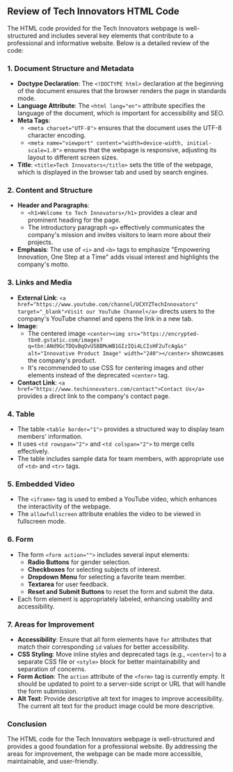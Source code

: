 ## Review of Tech Innovators HTML Code

The HTML code provided for the Tech Innovators webpage is well-structured and includes several key elements that contribute to a professional and informative website. Below is a detailed review of the code:

### 1. **Document Structure and Metadata**
- **Doctype Declaration**: The `<!DOCTYPE html>` declaration at the beginning of the document ensures that the browser renders the page in standards mode.
- **Language Attribute**: The `<html lang="en">` attribute specifies the language of the document, which is important for accessibility and SEO.
- **Meta Tags**: 
  - `<meta charset="UTF-8">` ensures that the document uses the UTF-8 character encoding.
  - `<meta name="viewport" content="width=device-width, initial-scale=1.0">` ensures that the webpage is responsive, adjusting its layout to different screen sizes.
- **Title**: `<title>Tech Innovators</title>` sets the title of the webpage, which is displayed in the browser tab and used by search engines.

### 2. **Content and Structure**
- **Header and Paragraphs**:
  - `<h1>Welcome to Tech Innovators</h1>` provides a clear and prominent heading for the page.
  - The introductory paragraph `<p>` effectively communicates the company's mission and invites visitors to learn more about their projects.
- **Emphasis**: The use of `<i>` and `<b>` tags to emphasize "Empowering Innovation, One Step at a Time" adds visual interest and highlights the company's motto.

### 3. **Links and Media**
- **External Link**: `<a href="https://www.youtube.com/channel/UCXYZTechInnovators" target="_blank">Visit our YouTube Channel</a>` directs users to the company's YouTube channel and opens the link in a new tab.
- **Image**: 
  - The centered image `<center><img src="https://encrypted-tbn0.gstatic.com/images?q=tbn:ANd9GcTDQvBqOvU5BBMuWB1GIzIQi4LCIsHF2uTcAg&s" alt="Innovative Product Image" width="240"></center>` showcases the company's product.
  - It's recommended to use CSS for centering images and other elements instead of the deprecated `<center>` tag.
- **Contact Link**: `<a href="https://www.techinnovators.com/contact">Contact Us</a>` provides a direct link to the company's contact page.

### 4. **Table**
- The table `<table border="1">` provides a structured way to display team members' information. 
- It uses `<td rowspan="2">` and `<td colspan="2">` to merge cells effectively.
- The table includes sample data for team members, with appropriate use of `<td>` and `<tr>` tags.

### 5. **Embedded Video**
- The `<iframe>` tag is used to embed a YouTube video, which enhances the interactivity of the webpage.
- The `allowfullscreen` attribute enables the video to be viewed in fullscreen mode.

### 6. **Form**
- The form `<form action="">` includes several input elements:
  - **Radio Buttons** for gender selection.
  - **Checkboxes** for selecting subjects of interest.
  - **Dropdown Menu** for selecting a favorite team member.
  - **Textarea** for user feedback.
  - **Reset and Submit Buttons** to reset the form and submit the data.
- Each form element is appropriately labeled, enhancing usability and accessibility.

### 7. **Areas for Improvement**
- **Accessibility**: Ensure that all form elements have `for` attributes that match their corresponding `id` values for better accessibility.
- **CSS Styling**: Move inline styles and deprecated tags (e.g., `<center>`) to a separate CSS file or `<style>` block for better maintainability and separation of concerns.
- **Form Action**: The `action` attribute of the `<form>` tag is currently empty. It should be updated to point to a server-side script or URL that will handle the form submission.
- **Alt Text**: Provide descriptive alt text for images to improve accessibility. The current alt text for the product image could be more descriptive.

### Conclusion
The HTML code for the Tech Innovators webpage is well-structured and provides a good foundation for a professional website. By addressing the areas for improvement, the webpage can be made more accessible, maintainable, and user-friendly.
